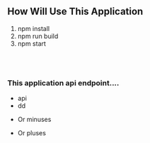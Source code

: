 ## How Will Use This Application

1. npm install   <br/>
2. npm run build    
3. npm start 

<br/>
<br/>


### This application api endpoint....
* api 
* dd
- Or minuses
+ Or pluses